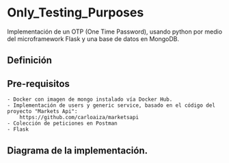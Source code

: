 # Only_Testing_Purposes
Implementación de un OTP (One Time Password), usando python por medio del microframework Flask y una base de datos en MongoDB.

## Definición


## Pre-requisitos
    - Docker con imagen de mongo instalado vía Docker Hub.
    - Implementación de users y generic service, basado en el código del proyecto "Markets Api": 
        https://github.com/carloaiza/marketsapi
    - Colección de peticiones en Postman
    - Flask

## Diagrama de la implementación.


##